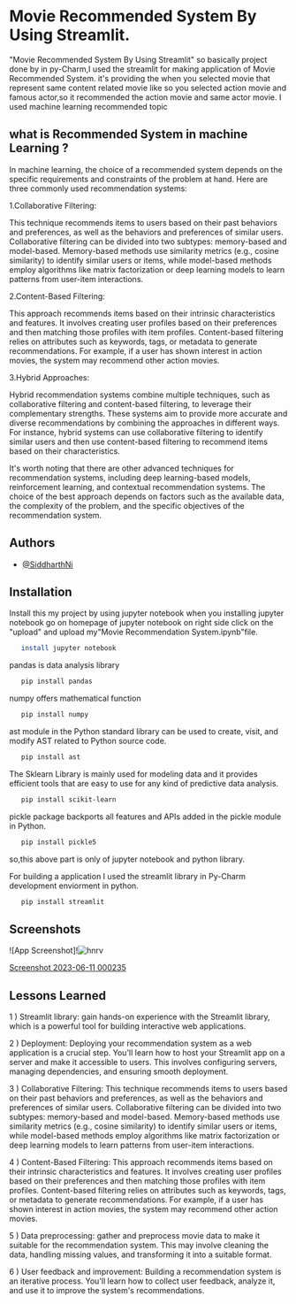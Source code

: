 
# Movie Recommended System By Using Streamlit.


"Movie Recommended System By Using Streamlit" so basically project done by in py-Charm,I used the streamlit for making application of Movie Recommended System. it's providing the when you selected movie that represent same content related movie like so you selected action movie and famous actor,so it recommended the action movie and same actor movie. I used machine learning recommended topic 

## what is Recommended System in machine Learning ?
In machine learning, the choice of a recommended system depends on the specific requirements and constraints of the problem at hand. Here are three commonly used recommendation systems:

1.Collaborative Filtering: 

This technique recommends items to users based on their past behaviors and preferences, as well as the behaviors and preferences of similar users. Collaborative filtering can be divided into two subtypes: memory-based and model-based. Memory-based methods use similarity metrics (e.g., cosine similarity) to identify similar users or items, while model-based methods employ algorithms like matrix factorization or deep learning models to learn patterns from user-item interactions.

2.Content-Based Filtering: 

This approach recommends items based on their intrinsic characteristics and features. It involves creating user profiles based on their preferences and then matching those profiles with item profiles. Content-based filtering relies on attributes such as keywords, tags, or metadata to generate recommendations. For example, if a user has shown interest in action movies, the system may recommend other action movies.

3.Hybrid Approaches: 

Hybrid recommendation systems combine multiple techniques, such as collaborative filtering and content-based filtering, to leverage their complementary strengths. These systems aim to provide more accurate and diverse recommendations by combining the approaches in different ways. For instance, hybrid systems can use collaborative filtering to identify similar users and then use content-based filtering to recommend items based on their characteristics.

It's worth noting that there are other advanced techniques for recommendation systems, including deep learning-based models, reinforcement learning, and contextual recommendation systems. The choice of the best approach depends on factors such as the available data, the complexity of the problem, and the specific objectives of the recommendation system.


## Authors

- [@SiddharthNi](https://github.com/SiddharthNi)


## Installation

Install this my project by using jupyter notebook
when you installing jupyter notebook go on homepage of jupyter notebook on right side click on the "upload" and upload my"Movie Recommendation System.ipynb"file. 


```bash
   install jupyter notebook
```
   pandas is data analysis library
```bash
   pip install pandas
```
   numpy offers mathematical function
```bash
   pip install numpy
```

   ast module in the Python standard library can be used to create, visit,    and modify AST related to Python source code.
```bash
   pip install ast
```
   The Sklearn Library is mainly used for modeling data and it provides efficient tools that are easy to use for any kind of predictive data analysis. 
```bash
   pip install scikit-learn
```
   pickle package backports all features and APIs added in the pickle module in Python.
```bash
   pip install pickle5
```

so,this above part is only  of jupyter notebook and python library.

For building a application I used the  streamlit library in Py-Charm development enviorment in python.
```bash
   pip install streamlit
```



    
## Screenshots

![App Screenshot]!![hnrv](https://github.com/SiddharthNi/Movie_Recommendation_System/assets/116881073/87237fd5-2b05-4ea0-b52d-bac2642ea69a)

[Screenshot 2023-06-11 000235](https://github.com/SiddharthNi/Movie_Recommendation_System/assets/116881073/c7b3f6bb-8b60-4390-a50f-ae7860124741)
                  



## Lessons Learned

1 ) Streamlit library:  gain hands-on experience with the Streamlit library, which is a powerful tool for building interactive web applications. 


2 ) Deployment: Deploying your recommendation system as a web application is a crucial step. You'll learn how to host your Streamlit app on a server and make it accessible to users. This involves configuring servers, managing dependencies, and ensuring smooth deployment.


3 ) Collaborative Filtering: This technique recommends items to users based on their past behaviors and preferences, as well as the behaviors and preferences of similar users. Collaborative filtering can be divided into two subtypes: memory-based and model-based. Memory-based methods use similarity metrics (e.g., cosine similarity) to identify similar users or items, while model-based methods employ algorithms like matrix factorization or deep learning models to learn patterns from user-item interactions.

4 ) Content-Based Filtering: This approach recommends items based on their intrinsic characteristics and features. It involves creating user profiles based on their preferences and then matching those profiles with item profiles. Content-based filtering relies on attributes such as keywords, tags, or metadata to generate recommendations. For example, if a user has shown interest in action movies, the system may recommend other action movies.

5 ) Data preprocessing:  gather and preprocess movie data to make it suitable for the recommendation system. This may involve cleaning the data, handling missing values, and transforming it into a suitable format.

6 ) User feedback and improvement: Building a recommendation system is an iterative process. You'll learn how to collect user feedback, analyze it, and use it to improve the system's recommendations. 


